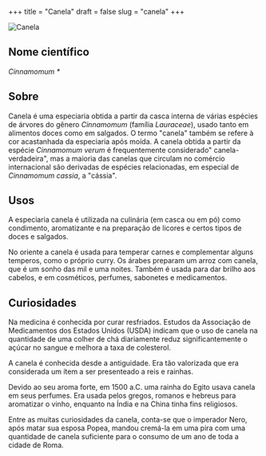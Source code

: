 +++
title = "Canela"
draft = false
slug = "canela"
+++

![Canela](/images/canela.png)

## Nome científico

*Cinnamomum \**

## Sobre

Canela é uma especiaria obtida a partir da casca interna de várias espécies de árvores do gênero *Cinnamomum* (família
*Lauraceae*), usado tanto em alimentos doces como em salgados. O termo "canela" também se refere à cor acastanhada da
especiaria após moída. A canela obtida a partir da espécie *Cinnamomum verum* é frequentemente considerado"
canela-verdadeira", mas a maioria das canelas que circulam no comércio internacional são derivadas de espécies
relacionadas, em especial de *Cinnamomum cassia*, a "cássia".

## Usos

A especiaria canela é utilizada na culinária (em casca ou em pó) como condimento, aromatizante e na preparação de
licores e certos tipos de doces e salgados.

No oriente a canela é usada para temperar carnes e complementar alguns temperos, como o próprio curry. Os árabes
preparam um arroz com canela, que é um sonho das mil e uma noites. Também é usada para dar brilho aos cabelos, e em
cosméticos, perfumes, sabonetes e medicamentos.

## Curiosidades

Na medicina é conhecida por curar resfriados. Estudos da Associação de Medicamentos dos Estados Unidos (USDA) indicam
que o uso de canela na quantidade de uma colher de chá diariamente reduz significantemente o açúcar no sangue e melhora
a taxa de colesterol.

A canela é conhecida desde a antiguidade. Era tão valorizada que era considerada um ítem a ser presenteado a reis e
rainhas.

Devido ao seu aroma forte, em 1500 a.C. uma rainha do Egito usava canela em seus perfumes. Era usada pelos gregos,
romanos e hebreus para aromatizar o vinho, enquanto na Índia e na China tinha fins religiosos.

Entre as muitas curiosidades da canela, conta-se que o imperador Nero, após matar sua esposa Popea, mandou cremá-la
em uma pira com uma quantidade de canela suficiente para o consumo de um ano de toda a cidade de Roma.

